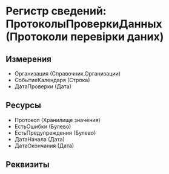 ﻿# Регистр сведений: ПротоколыПроверкиДанных (Протоколи перевірки даних)

## Измерения

- Организация (Справочник.Организации)
- СобытиеКалендаря (Строка)
- ДатаПроверки (Дата)

## Ресурсы

- Протокол (Хранилище значения)
- ЕстьОшибки (Булево)
- ЕстьПредупреждения (Булево)
- ДатаНачала (Дата)
- ДатаОкончания (Дата)

## Реквизиты


